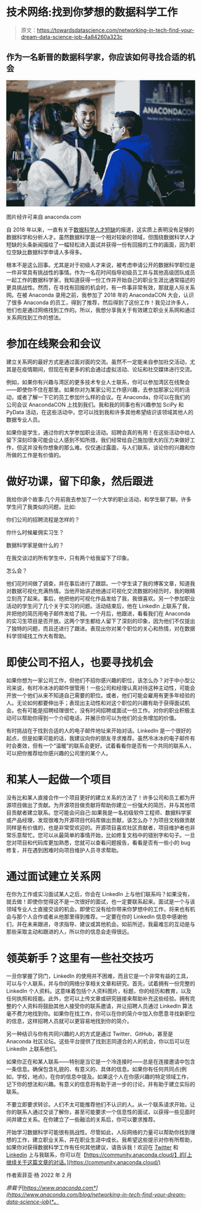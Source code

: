 # 技术网络:找到你梦想的数据科学工作

> 原文：<https://towardsdatascience.com/networking-in-tech-find-your-dream-data-science-job-4a84260a323c>

## 作为一名新晋的数据科学家，你应该如何寻找合适的机会

![](img/0869e33b54d77d6688d70fd932cae367.png)

图片经许可来自 anaconda.com

自 2018 年以来，一直有关于[数据科学人才短缺](https://www.datamation.com/trends/data-science-talent-shortage/)的报道，这实质上表明没有足够的数据科学和分析人才。虽然数据科学是一个相对较新的领域，但围绕数据科学人才短缺的头条新闻描绘了一幅轻松进入面试并获得一份有回报的工作的画面，因为职位空缺比数据科学申请人多得多。

根本不是这么回事。尤其是对于初级人才来说，被考虑申请公开的数据科学职位是一件非常具有挑战性的事情。作为一名花时间指导初级员工并与其他高级团队成员一起工作的数据科学家，我知道获得一份工作并开始自己的职业生涯比通常描述的更具挑战性。然而，在寻找有回报的机会时，有一件事非常有效，那就是人际关系网。在被 Anaconda 录用之前，我参加了 2018 年的 AnacondaCON 大会，认识了很多 Anaconda 的员工，得到了推荐，然后得到了这份工作！我见过许多人，他们也是通过网络找到工作的。所以，我想分享我关于有效建立职业关系网和通过关系网找到工作的想法。

# 参加在线聚会和会议

建立关系网的最好方式是通过面对面的交流。虽然不一定能亲自参加社交活动，尤其是在疫情期间，但现在有更多的机会通过虚拟活动、论坛和社交媒体进行交流。

例如，如果你有兴趣与湾区的更多技术专业人士联系，你可以参加湾区在线聚会——即使你不住在那里。如果你对为某家公司工作感兴趣，去参加那家公司的活动，或者了解一下它的员工参加什么样的会议。在 Anaconda，你可以在我们的公司会议 AnacondaCON 上找到我们。我和我的同事也有兴趣参加 SciPy 和 PyData 活动，在这些活动中，您可以找到我和许多其他希望结识该领域其他人的数据专业人员。

如果你是学生，通过你的大学参加职业活动。招聘会真的有用！在这些活动中给人留下深刻印象可能会让人感到不知所措，我们经常给自己施加很大的压力来做好工作，但这并没有你想象的那么难。仅仅通过露面，与人们联系，谈论你的兴趣和你所做的工作是有价值的。

# 做好功课，留下印象，然后跟进

我给你讲个故事:几个月前我去参加了一个大学的职业活动，和学生聊了聊。许多学生问了我类似的问题，比如:

你们公司的招聘流程是怎样的？

你什么时候雇佣实习生？

数据科学家是做什么的？

在我交谈过的所有学生中，只有两个给我留下了印象。

怎么会？

他们花时间做了调查，并在事后进行了跟踪。一个学生读了我的博客文章，知道我对数据可视化充满热情。当他开始讲述他通过可视化交流数据的经历时，我的眼睛立刻亮了起来。事后，他把他的可视化作品发给了我，我很喜欢。另一个参加职业活动的学生问了几个关于实习的问题。活动结束后，他在 LinkedIn 上联系了我，并把他的简历用电子邮件发给了我。一个月后，他跟进，看看我们在 Anaconda 的实习生项目是否开放。这两个学生都给人留下了深刻的印象，因为他们不仅提出了独特的问题，而且还进行了跟进。表现出你对某个职位的关心和热情，对在数据科学领域找工作大有帮助。

# 即使公司不招人，也要寻找机会

如果你想为一家公司工作，但他们不招你感兴趣的职位，该怎么办？对于中小型公司来说，有时冷冰冰的邮件很管用！一些公司和经理认真对待这种主动性，可能会开放一个他们从来不知道自己需要的职位。或者，他们可能会雇用有更多年经验的人。无论如何都要伸出手；表现出主动性和对这个职位的兴趣有助于获得面试机会。也有可能是招聘经理很忙，没有时间招聘或面试一份工作。对你的职业积极主动可以帮助你得到一个介绍电话，并展示你可以为他们的业务增加的价值。

有时挑战在于找到合适的人的电子邮件地址来开始对话。LinkedIn 是一个很好的起点，但是如果可能的话，我建议向你的朋友寻求推荐。虽然冷冰冰的电子邮件有时会奏效，但有一个“温暖”的联系会更好。试着看看你是否有一个共同的联系人，可以把你推荐给你感兴趣的公司里的某个人。

# 和某人一起做一个项目

没有比和某人直接合作一个项目更好的建立关系的方法了！许多公司和员工都为开源项目做出了贡献。为开源项目做贡献将帮助你建立一份强大的简历，并与其他项目贡献者建立联系。您可能会问自己:如果我是一名初级软件工程师、数据科学家或产品经理，发现很难为开源项目代码库做出贡献，该怎么办？为项目文档做贡献同样是有价值的，也是非常受欢迎的。开源项目喜欢社区贡献者，项目维护者也非常乐意帮忙。您可以从最简单的事情开始，比如修复文档中的错别字和句子。一旦您对项目和代码库更加熟悉，您就可以查看问题报告，看看是否有一些小的 bug 修复，并在遇到困难时向项目维护人员寻求帮助。

# 通过面试建立关系网

在你为工作或实习面试某人之后，你会在 LinkedIn 上与他们联系吗？如果没有，就去做！即使你觉得这不是一次很好的面试，也一定要联系起来。面试是一个与该领域专业人士直接交谈的机会。即使它没有给你带来你梦想中的工作，将来也有机会与那个人合作或者从他那里得到推荐。一定要在你的 LinkedIn 信息中感谢他们，并在未来跟进，寻求指导、建议或其他机会。如前所述，我最难忘的互动是与那些采取主动和跟进的人，所以你的信息会走得很远。

# 领英新手？这里有一些社交技巧

一旦你掌握了窍门，LinkedIn 的使用并不困难，而且它是一个非常有益的工具，可以与个人联系，并与你的网络分享相关文章和研究。首先，试着拥有一份完整的 LinkedIn 个人资料。这意味着包括个人资料图片，标题，你的经历和教育，以及任何执照和技能。此外，您可以上传文章或研究链接来帮助补充这些经验。拥有完整的个人资料将鼓励其他人接受你的联系邀请，并让招聘人员通过 LinkedIn 算法毫不费力地找到你。如果你在找工作，你可以在你的简介中加入你愿意寻找新职位的信息，这样招聘人员就可以更容易地找到你的简介。

另一种结识与你有共同兴趣的人的方式是通过 Twitter、GitHub，甚至是 Anaconda 社区论坛。这些平台提供了找到志同道合的人的机会，你以后可以在 LinkedIn 上联系他们。

如果你正在和某人联系——特别是当它是一个冷连接时——总是在连接邀请中包含一条信息。确保包含礼貌的、有意义的、具体的信息。如果你有任何共同点(例如，学校，地点)，在你的信息中提及。如果这个人在你感兴趣的特定领域工作，记下你的想法和兴趣。有意义的信息将有助于进一步的讨论，并有助于建立实际的联系。

不要立即要求转诊。人们不太可能推荐他们不认识的人。从一个联系请求开始，让你的联系人通过交谈了解你，甚至可能要求一个信息性的面试，以获得一些见面时间并建立关系。在你建立了一些融洽的关系后，你可以要求推荐。

开始学习数据科学可能很有挑战性。尽管如此，人际网络的力量可以帮助你找到理想的工作，建立职业关系，并在职业生涯中成长。我希望这些提示对你有所帮助，如果你对获得数据科学工作有任何其他建议，请告诉我！欢迎在 [Twitter](https://twitter.com/sophiamyang) 和 [Linkedin](https://www.linkedin.com/in/sophiamyang/) 上与我联系，你可以在【https://community.anaconda.cloud/】的[上继续关于这篇文章的对话。](https://community.anaconda.cloud/)

作者索菲亚·杨 2022 年 2 月

*原载于*[*https://www.anaconda.com*](https://www.anaconda.com/blog/networking-in-tech-find-your-dream-data-science-job)*。*